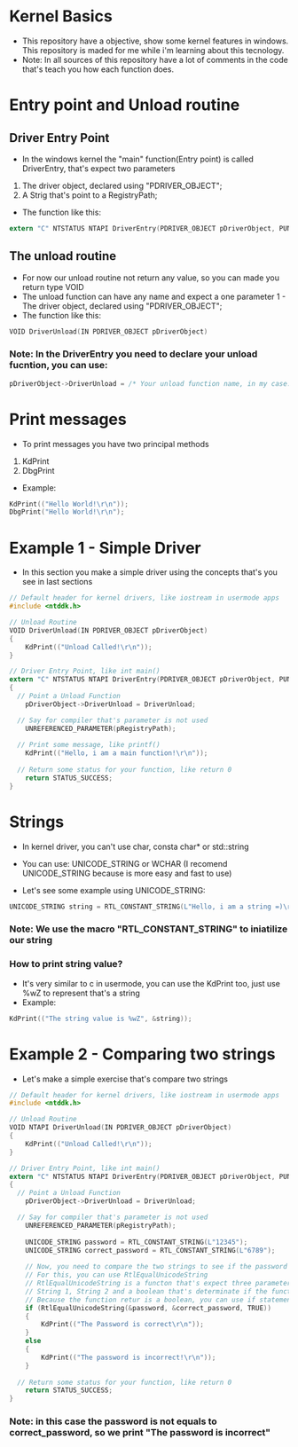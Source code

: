 # Kernel Basics

- This repository have a objective, show some kernel features in windows. This repository is maded for me while i'm learning about this tecnology.
- Note: In all sources of this repository have a lot of comments in the code that's teach you how each function does.   

# Entry point and Unload routine
## Driver Entry Point
- In the windows kernel the "main" function(Entry point) is called DriverEntry, that's expect two parameters</br>
1. The driver object, declared using "PDRIVER_OBJECT";
2. A Strig that's point to a RegistryPath;
- The function like this: 
```c
extern "C" NTSTATUS NTAPI DriverEntry(PDRIVER_OBJECT pDriverObject, PUNICODE_STRING pRegistryPath)
```

## The unload routine
- For now our unload routine not return any value, so you can made you return type VOID
- The unload function can have any name and expect a one parameter
1 - The driver object, declared using "PDRIVER_OBJECT";</br>
- The function like this:
```c
VOID DriverUnload(IN PDRIVER_OBJECT pDriverObject) 
```
### Note: In the DriverEntry you need to declare your unload fucntion, you can use:
```c
pDriverObject->DriverUnload = /* Your unload function name, in my case: */DriverUnload;
```
# Print messages
- To print messages you have two principal methods </br>
1. KdPrint 
2. DbgPrint

- Example:
```c
KdPrint(("Hello World!\r\n"));
DbgPrint("Hello World!\r\n");
```

# Example 1 - Simple Driver
- In this section you make a simple driver using the concepts that's you see in last sections
```c
// Default header for kernel drivers, like iostream in usermode apps
#include <ntddk.h>

// Unload Routine
VOID DriverUnload(IN PDRIVER_OBJECT pDriverObject)
{
	KdPrint(("Unload Called!\r\n"));
} 

// Driver Entry Point, like int main()
extern "C" NTSTATUS NTAPI DriverEntry(PDRIVER_OBJECT pDriverObject, PUNICODE_STRING pRegistryPath)
{
  // Point a Unload Function
	pDriverObject->DriverUnload = DriverUnload;

  // Say for compiler that's parameter is not used 
	UNREFERENCED_PARAMETER(pRegistryPath);
  
  // Print some message, like printf()
	KdPrint(("Hello, i am a main function!\r\n")); 
  
  // Return some status for your function, like return 0
	return STATUS_SUCCESS;
}
```
# Strings
- In kernel driver, you can't use char, consta char* or std::string
- You can use: UNICODE_STRING or WCHAR (I recomend UNICODE_STRING because is more easy and fast to use)

- Let's see some example using UNICODE_STRING:
```c
UNICODE_STRING string = RTL_CONSTANT_STRING(L"Hello, i am a string =)\r\n");
```
### Note: We use the macro "RTL_CONSTANT_STRING" to iniatilize our string </hr>

### How to print string value?
- It's very similar to c in usermode, you can use the KdPrint too, just use %wZ to represent that's a string
- Example:
```c
KdPrint(("The string value is %wZ", &string));
```

# Example 2 - Comparing two strings
- Let's make a simple exercise that's compare two strings
```c
// Default header for kernel drivers, like iostream in usermode apps
#include <ntddk.h>

// Unload Routine
VOID NTAPI DriverUnload(IN PDRIVER_OBJECT pDriverObject)
{
	KdPrint(("Unload Called!\r\n"));
} 

// Driver Entry Point, like int main()
extern "C" NTSTATUS NTAPI DriverEntry(PDRIVER_OBJECT pDriverObject, PUNICODE_STRING pRegistryPath)
{
  // Point a Unload Function
	pDriverObject->DriverUnload = DriverUnload;

  // Say for compiler that's parameter is not used 
	UNREFERENCED_PARAMETER(pRegistryPath);
  
 	UNICODE_STRING password = RTL_CONSTANT_STRING(L"12345");
	UNICODE_STRING correct_password = RTL_CONSTANT_STRING(L"6789");
	
	// Now, you need to compare the two strings to see if the password is correct
	// For this, you can use RtlEqualUnicodeString
	// RtlEqualUnicodeString is a functon that's expect three parameters
	// String 1, String 2 and a boolean that's determinate if the functions check the case sensitive
	// Because the function retur is a boolean, you can use if statement to check thh return
	if (RtlEqualUnicodeString(&password, &correct_password, TRUE))
	{
		KdPrint(("The Password is correct\r\n"));
	}
	else
	{
		KdPrint(("The password is incorrect!\r\n"));
	}
  
  // Return some status for your function, like return 0
	return STATUS_SUCCESS;
}
```
### Note: in this case the password is not equals to correct_password, so we print "The password is incorrect"

